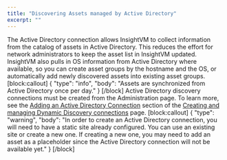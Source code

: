 ```yaml
---
title: "Discovering Assets managed by Active Directory"
excerpt: ""
---
```

The Active Directory connection allows InsightVM to collect information from the catalog of assets in Active Directory. This reduces the effort for network administrators to keep the asset list in InsightVM updated. InsightVM also pulls in OS information from Active Directory where available, so you can create asset groups by the hostname and the OS, or automatically add newly discovered assets into existing asset groups.
[block:callout]
{
  "type": "info",
  "body": "Assets are synchronized from Active Directory once per day."
}
[/block]
Active Directory discovery connections must be created from the Administration page. To learn more, see the [Adding an Active Directory Connection](doc:creating-and-managing-dynamic-discovery-connections#section-adding-an-active-directory-connection) section of the [Creating and managing Dynamic Discovery connections](doc:creating-and-managing-dynamic-discovery-connections) page.
[block:callout]
{
  "type": "warning",
  "body": "In order to create an Active Directory connection, you will need to have a static site already configured. You can use an existing site or create a new one. If creating a new one, you may need to add an asset as a placeholder since the Active Directory connection will not be available yet."
}
[/block]